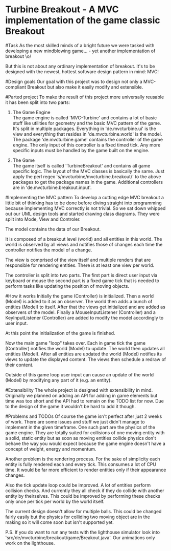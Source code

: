 Turbine Breakout - A MVC implementation of the game classic Breakout
====================================================================

#Task
As the most skilled minds of a bright future we were tasked with developing a new mindblowing game... - yet another implementation of breakout \o/

But this is not about any ordinary implementation of breakout. It's to be designed with the newest, hottest software design pattern in mind: MVC!


#Design goals
Our goal with this project was to design not only a MVC-compliant Breakout but also make it easily modify and extensible.


#Parted project
To make the result of this project more universally reusable it has been split into two parts:

1. The Game Engine  
   The game engine is called 'MVC-Turbine' and contains a lot of basic stuff like utilities for geometry and the basic MVC pattern of the game. It's split in multiple packages. Everything in 'de.mvcturbine.ui' is the view and everything that resides in 'de.mvcturbine.world' is the model. The package 'de.mvcturbine.game' contains the controller of the game engine. The only input of this controller is a fixed timed tick. Any more specific inputs must be handled by the game built on the engine.

2. The Game  
   The game itself is called 'TurbineBreakout' and contains all game specific logic. The layout of the MVC classes is basically the same. Just apply the perl regex 's/mvcturbine/mvcturbine.breakout/' to the above packages to get the package names in the game. Additional controllers are in 'de.mvcturbine.breakout.input'.


#Implementing the MVC pattern
To develop a cutting edge MVC breakout a little bit of thinking has to be done before diving straight into programming because implementing MVC correctly is not trivial. So we sat down whipped out our UML design tools and started drawing class diagrams. They were split into Mode, View and Controler.

The model contains the data of our Breakout.

It is composed of a breakout level (world) and all entities in this world. The world is observed by all views and notifies those of changes each time the controller notifies the model of a change.

The view is comprised of the view itself and multiple renders that are responsible for rendering entities. There is at least one view per world.

The controller is split into two parts. The first part is direct user input via keyboard or mouse the second part is a fixed game tick that is needed to perform tasks like updating the position of moving objects.

#How it works
Initially the game (Controller) is initialized. Then a world (Model) is added to it as an observer. The world then adds a bunch of entities (Model) to itself. After that the views get initialized and are added as observers of the model. Finally a MouseInputListener (Controller) and a KeyInputListener (Controller) are added to modify the model accordingly to user input.

At this point the initialization of the game is finished.

Now the main game "loop" takes over. Each in game tick the game (Controller) notifies the world (Model) to update. The world then updates all entities (Model). After all entities are updated the world (Model) notifies its views to update the displayed content. The views then schedule a redraw of their content.

Outside of this game loop user input can cause an update of the world (Model) by modifying any part of it (e.g. an entity).

#Extensibility
The whole project is designed with extensibility in mind.
Originally we planned on adding an API for adding in game elements but time was too short and the API had to remain on the TODO list for now. Due to the design of the game it wouldn't be hard to add it though.

#Problems and TODOs
Of course the game isn't perfect after just 2 weeks of work. There are some issues and stuff we just didn't manage to implement in the given timeframe.
One such part are the physics of the game engine.
They are totally suited for collisions of one moving entity with a solid, static entity but as soon as moving entities collide physics don't behave the way you would expect because the game engine doesn't have a concept of weight, energy and momentum.

Another problem is the rendering process. For the sake of simplicity each entity is fully rendered each and every tick. This consumes a lot of CPU time. It would be far more efficient to render entities only if their appearance changes.

Also the tick update loop could be improved. A lot of entities perform collision checks. And currently they all check if they do collide with another entity by theirselves. This could be improved by performing these checks only once per tick per world by the world itself.

The current design doesn't allow for multiple balls. This could be changed fairly easily but the physics for colliding two moving object are in the making so it will come soon but isn't supported yet.

P.S. If you do want to run any tests with the lighthouse simulator look into 'src/de/mvcturbine/breakout/game/Breakout.java'. Our animations only work on the lighthouse.
